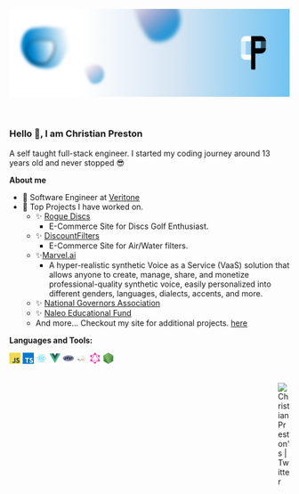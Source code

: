 <p align="center"><a href="https://christianpreston.com"><img src="assets/banner.png" alt="horizon hero banner" /></a></p>

<br />

### Hello 👋, I am Christian Preston

A self taught full-stack engineer. I started my coding journey around 13 years old and never stopped 😎

**About me**

- 💼 Software Engineer at [Veritone](https://veritone.com)
- 📂 Top Projects I have worked on.
  - ✨ [Rogue Discs](https://rougediscs.com)
    - E-Commerce Site for Discs Golf Enthusiast.
  - ✨ [DiscountFilters](https://discountfilters.com)
    - E-Commerce Site for Air/Water filters.
  - ✨[Marvel.ai](https://www.veritone.com/applications/marvelai)
    - A hyper-realistic synthetic Voice as a Service (VaaS) solution that allows anyone to create, manage, share, and monetize professional-quality synthetic voice, easily personalized into different genders, languages, dialects, accents, and more.
  - ✨ [National Governors Association](https://www.nga.org/)
  - ✨ [Naleo Educational Fund](https://naleo.org/)
  - And more... Checkout my site for additional projects. [here](https://christianpreston.com)

**Languages and Tools:**

<code><img height="20" src="https://raw.githubusercontent.com/github/explore/80688e429a7d4ef2fca1e82350fe8e3517d3494d/topics/javascript/javascript.png"></code>
<code><img height="20" src="https://raw.githubusercontent.com/github/explore/80688e429a7d4ef2fca1e82350fe8e3517d3494d/topics/typescript/typescript.png"></code>
<code><img height="20" src="https://raw.githubusercontent.com/github/explore/80688e429a7d4ef2fca1e82350fe8e3517d3494d/topics/react/react.png"></code>
<code><img height="20" src="https://raw.githubusercontent.com/github/explore/80688e429a7d4ef2fca1e82350fe8e3517d3494d/topics/vue/vue.png"></code>
<code><img height="20" src="https://raw.githubusercontent.com/github/explore/80688e429a7d4ef2fca1e82350fe8e3517d3494d/topics/php/php.png"></code>
<code><img height="20" src="https://raw.githubusercontent.com/github/explore/80688e429a7d4ef2fca1e82350fe8e3517d3494d/topics/mysql/mysql.png"></code>
<code><img height="20" src="https://raw.githubusercontent.com/github/explore/5c058a388828bb5fde0bcafd4bc867b5bb3f26f3/topics/graphql/graphql.png"></code>
<code><img height="20" src="https://raw.githubusercontent.com/github/explore/80688e429a7d4ef2fca1e82350fe8e3517d3494d/topics/nodejs/nodejs.png"></code>

<br />

<a href="https://twitter.com/christian_ggg">
  <img align="right" alt="Christian Preston's | Twitter" width="21px" src="https://raw.githubusercontent.com/anuraghazra/anuraghazra/master/assets/twitter.svg" />
</a>
